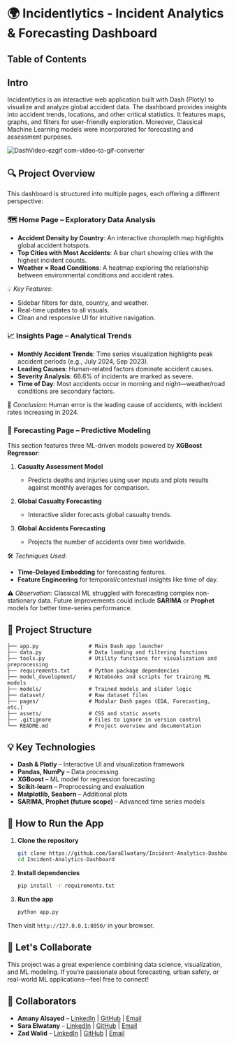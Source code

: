 # 🌍 Incidentlytics - Incident Analytics & Forecasting Dashboard


## Table of Contents


## Intro

Incidentlytics is an interactive web application built with Dash (Plotly) to visualize and analyze global accident data. The dashboard provides insights into accident trends, locations, and other critical statistics. It features maps, graphs, and filters for user-friendly exploration. Moreover, Classical Machine Learning models were incorporated for forecasting and assessment purposes.

![DashVideo-ezgif com-video-to-gif-converter](https://github.com/user-attachments/assets/1095449a-7585-454a-ac47-48dd57ec7de0)



## 🔍 Project Overview

This dashboard is structured into multiple pages, each offering a different perspective:


### 🗺️ **Home Page – Exploratory Data Analysis**

* **Accident Density by Country**: An interactive choropleth map highlights global accident hotspots.
* **Top Cities with Most Accidents**: A bar chart showing cities with the highest incident counts.
* **Weather × Road Conditions**: A heatmap exploring the relationship between environmental conditions and accident rates.

💡 *Key Features*:

* Sidebar filters for date, country, and weather.
* Real-time updates to all visuals.
* Clean and responsive UI for intuitive navigation.



### 📈 **Insights Page – Analytical Trends**

* **Monthly Accident Trends**: Time series visualization highlights peak accident periods (e.g., July 2024, Sep 2023).
* **Leading Causes**: Human-related factors dominate accident causes.
* **Severity Analysis**: 66.6% of incidents are marked as severe.
* **Time of Day**: Most accidents occur in morning and night—weather/road conditions are secondary factors.

📌 *Conclusion*: Human error is the leading cause of accidents, with incident rates increasing in 2024.



### 🤖 **Forecasting Page – Predictive Modeling**

This section features three ML-driven models powered by **XGBoost Regressor**:

1. **Casualty Assessment Model**

   * Predicts deaths and injuries using user inputs and plots results against monthly averages for comparison.

2. **Global Casualty Forecasting**

   * Interactive slider forecasts global casualty trends.

3. **Global Accidents Forecasting**

   * Projects the number of accidents over time worldwide.

🛠 *Techniques Used*:

* **Time-Delayed Embedding** for forecasting features.
* **Feature Engineering** for temporal/contextual insights like time of day.

⚠️ *Observation*: Classical ML struggled with forecasting complex non-stationary data. Future improvements could include **SARIMA** or **Prophet** models for better time-series performance.




## 📁 Project Structure

```
├── app.py                # Main Dash app launcher
├── data.py               # Data loading and filtering functions
├── tools.py              # Utility functions for visualization and preprocessing
├── requirements.txt      # Python package dependencies
├── model_development/    # Notebooks and scripts for training ML models
├── models/               # Trained models and slider logic
├── dataset/              # Raw dataset files
├── pages/                # Modular Dash pages (EDA, Forecasting, etc.)
├── assets/               # CSS and static assets
├── .gitignore            # Files to ignore in version control
└── README.md             # Project overview and documentation
```




## 💡 Key Technologies

* **Dash & Plotly** – Interactive UI and visualization framework
* **Pandas, NumPy** – Data processing
* **XGBoost** – ML model for regression forecasting
* **Scikit-learn** – Preprocessing and evaluation
* **Matplotlib, Seaborn** – Additional plots
* **SARIMA, Prophet (future scope)** – Advanced time series models




## 🚀 How to Run the App

1. **Clone the repository**

   ```bash
   git clone https://github.com/SaraElwatany/Incident-Analytics-Dashboard.git
   cd Incident-Analytics-Dashboard
   ```

2. **Install dependencies**

   ```bash
   pip install -r requirements.txt
   ```

3. **Run the app**

   ```bash
   python app.py
   ```

Then visit `http://127.0.0.1:8050/` in your browser.




## 🤝 Let's Collaborate

This project was a great experience combining data science, visualization, and ML modeling. If you’re passionate about forecasting, urban safety, or real-world ML applications—feel free to connect!




## 👥 Collaborators

* **Amany Alsayed** – [LinkedIn](https://www.linkedin.com/in/amany-alsayed82) | [GitHub](https://github.com/Amany-alsayed)  | [Email](amanyalsayed82@gmail.com)
* **Sara Elwatany** – [LinkedIn](https://www.linkedin.com/in/sara-elwatany) | [GitHub](https://github.com/SaraElwatany)  | [Email](saraayman10000@gmail.com)
* **Zad Walid** – [LinkedIn](https://www.linkedin.com/in/zadwalid) | [GitHub](https://github.com/Zad-Walid)  | [Email](zadwalid06@gmail.com)


